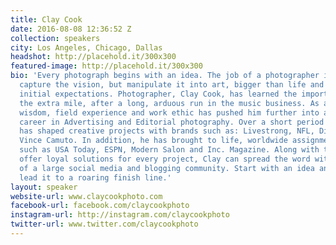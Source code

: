 ```yaml
---
title: Clay Cook
date: 2016-08-08 12:36:52 Z
collection: speakers
city: Los Angeles, Chicago, Dallas
headshot: http://placehold.it/300x300
featured-image: http://placehold.it/300x300
bio: 'Every photograph begins with an idea. The job of a photographer is to not only
  capture the vision, but manipulate it into art, bigger than life and beyond any
  initial expectations. Photographer, Clay Cook, has learned the importance of going
  the extra mile, after a long, arduous run in the music business. As a result, his
  wisdom, field experience and work ethic has pushed him further into an inspiring
  career in Advertising and Editorial photography. Over a short period of time, Clay
  has shaped creative projects with brands such as: Livestrong, NFL, Dillard''s and
  Vince Camuto. In addition, he has brought to life, worldwide assignments for publications
  such as USA Today, ESPN, Modern Salon and Inc. Magazine. Along with the desire to
  offer loyal solutions for every project, Clay can spread the word with the help
  of a large social media and blogging community. Start with an idea and Clay will
  lead it to a roaring finish line.'
layout: speaker
website-url: www.claycookphoto.com
facebook-url: facebook.com/claycookphoto
instagram-url: http://instagram.com/claycookphoto
twitter-url: www.twitter.com/claycookphoto
---
```


